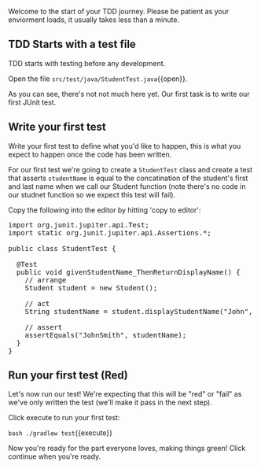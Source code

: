 Welcome to the start of your TDD journey. Please be patient as your enviorment loads, it usually takes less than a minute.

## TDD Starts with a test file

TDD starts with testing before any development.

Open the file `src/test/java/StudentTest.java`{{open}}.

As you can see, there's not not much here yet. Our first task is to write our first JUnit test.

## Write your first test

Write your first test to define what you'd like to happen, this is what you expect to happen once the code has been written.

For our first test we're going to create a `StudentTest` class and create a test that asserts `studentName` is equal to the concatination of the student's first and last name when we call our Student function (note there's no code in our studnet function so we expect this test will fail).

Copy the following into the editor by hitting 'copy to editor':

<pre class="file" data-filename="src/test/java/StudentTest.java" data-target="replace">
import org.junit.jupiter.api.Test;
import static org.junit.jupiter.api.Assertions.*;

public class StudentTest {

  @Test
  public void givenStudentName_ThenReturnDisplayName() {
    // arrange
    Student student = new Student();
    
    // act
    String studentName = student.displayStudentName("John", "Smith");
    
    // assert
    assertEquals("JohnSmith", studentName);
  }
}
</pre>

## Run your first test (Red)

Let's now run our test! We're expecting that this will be "red" or "fail" as we've only written the test (we'll make it pass in the next step).

Click execute to run your first test:

`bash ./gradlew test`{{execute}}

Now you're ready for the part everyone loves, making things green! Click continue when you're ready.